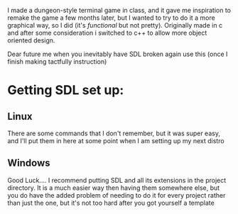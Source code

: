 I made a dungeon-style terminal game in class, and it gave me inspiration to remake the game a few
months later, but I wanted to try to do it a more graphical way, so I did (it's *functional* but not
pretty). Originally made in c and after some consideration i switched to c++ to allow more object 
oriented design.

Dear future me when you inevitably have SDL broken again use this (once I finish making tactfully
instruction)
# Getting SDL set up:
## Linux
There are some commands that I don't remember, but it was super easy, and I'll put them in here at
some point when I am setting up my next distro

## Windows
Good Luck....
I recommend putting SDL and all its extensions in the project directory. It is a much easier way then
having them somewhere else, but you do have the added problem of needing to do it for every project
rather than just the one, but it's not too hard after you got yourself a template
